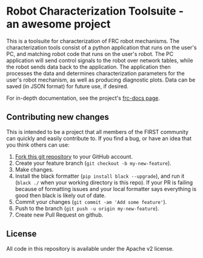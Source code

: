 # Robot Characterization Toolsuite - an awesome project

This is a toolsuite for characterization of FRC robot mechanisms.  The characterization tools consist of a python application that runs on the user's PC, and matching robot code that runs on the user's robot.  The PC application will send control signals to the robot over network tables, while the robot sends data back to the application.  The application then processes the data and determines  characterization parameters for the user's robot mechanism, as well as producing diagnostic plots.  Data can be saved (in JSON format) for future use, if desired.

For in-depth documentation, see the project's [frc-docs page](https://frc-docs.readthedocs.io/en/latest/docs/software/wpilib-tools/robot-characterization/introduction.html).

## Contributing new changes

This is intended to be a project that all members of the FIRST community can quickly and easily contribute to. If you find a bug, or have an idea that you think others can use:

1. [Fork this git repository](https://github.com/allwpilib/robot-characterization/fork) to your GitHub account.
2. Create your feature branch (`git checkout -b my-new-feature`).
3. Make changes.
4. Install the black formatter (`pip install black --upgrade`), and run it (`black ./` when your working directory is this repo). If your PR is failing because of formatting issues and your local formatter says everything is good then black is likely out of date.
5. Commit your changes (`git commit -am 'Add some feature'`).
6. Push to the branch (`git push -u origin my-new-feature`).
7. Create new Pull Request on github.

## License

All code in this repository is available under the Apache v2 license.
